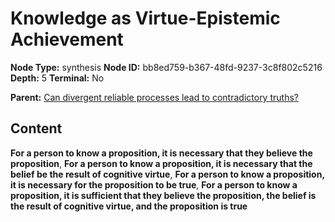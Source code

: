 # Knowledge as Virtue-Epistemic Achievement

**Node Type:** synthesis
**Node ID:** bb8ed759-b367-48fd-9237-3c8f802c5216
**Depth:** 5
**Terminal:** No

**Parent:** [Can divergent reliable processes lead to contradictory truths?](can-divergent-reliable-processes-lead-to-contradictory-truths-antithesis-9852fdbb-8754-407d-8809-3fd6e5131b99.md)

## Content

**For a person to know a proposition, it is necessary that they believe the proposition**, **For a person to know a proposition, it is necessary that the belief be the result of cognitive virtue**, **For a person to know a proposition, it is necessary for the proposition to be true**, **For a person to know a proposition, it is sufficient that they believe the proposition, the belief is the result of cognitive virtue, and the proposition is true**

